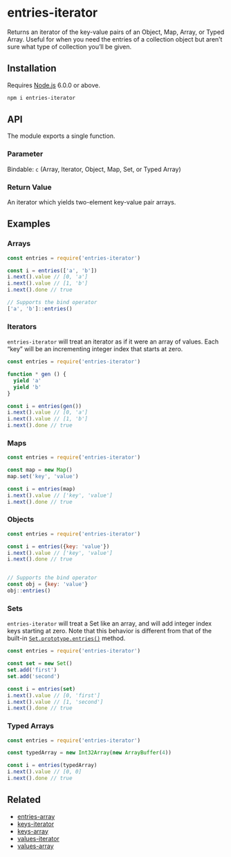 # entries-iterator

Returns an iterator of the key-value pairs of an Object, Map, Array, or Typed Array. Useful for when you need the entries of a collection object but aren’t sure what type of collection you’ll be given.

## Installation

Requires [Node.js](https://nodejs.org/) 6.0.0 or above.

```bash
npm i entries-iterator
```

## API

The module exports a single function.

### Parameter

Bindable: `c` (Array, Iterator, Object, Map, Set, or Typed Array)

### Return Value

An iterator which yields two-element key-value pair arrays.

## Examples

### Arrays

```javascript
const entries = require('entries-iterator')

const i = entries(['a', 'b'])
i.next().value // [0, 'a']
i.next().value // [1, 'b']
i.next().done // true

// Supports the bind operator
['a', 'b']::entries()
```

### Iterators

`entries-iterator` will treat an iterator as if it were an array of values. Each “key” will be an incrementing integer index that starts at zero.

```javascript
const entries = require('entries-iterator')

function * gen () {
  yield 'a'
  yield 'b'
}

const i = entries(gen())
i.next().value // [0, 'a']
i.next().value // [1, 'b']
i.next().done // true
```

### Maps

```javascript
const entries = require('entries-iterator')

const map = new Map()
map.set('key', 'value')

const i = entries(map)
i.next().value // ['key', 'value']
i.next().done // true
```

### Objects

```javascript
const entries = require('entries-iterator')

const i = entries({key: 'value'})
i.next().value // ['key', 'value']
i.next().done // true


// Supports the bind operator
const obj = {key: 'value'}
obj::entries()
```

### Sets

`entries-iterator` will treat a Set like an array, and will add integer index keys starting at zero. Note that this behavior is different from that of the built-in [`Set.prototype.entries()`](https://developer.mozilla.org/en-US/docs/Web/JavaScript/Reference/Global_Objects/Set/entries) method.

```javascript
const entries = require('entries-iterator')

const set = new Set()
set.add('first')
set.add('second')

const i = entries(set)
i.next().value // [0, 'first']
i.next().value // [1, 'second']
i.next().done // true
```

### Typed Arrays

```javascript
const entries = require('entries-iterator')

const typedArray = new Int32Array(new ArrayBuffer(4))

const i = entries(typedArray)
i.next().value // [0, 0]
i.next().done // true
```

## Related

* [entries-array](https://github.com/lamansky/entries-array)
* [keys-iterator](https://github.com/lamansky/keys-iterator)
* [keys-array](https://github.com/lamansky/keys-array)
* [values-iterator](https://github.com/lamansky/values-iterator)
* [values-array](https://github.com/lamansky/values-array)
